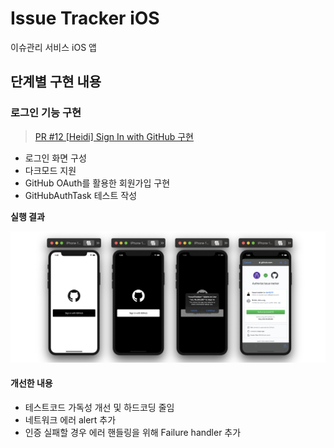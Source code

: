 # Issue Tracker iOS

이슈관리 서비스 iOS 앱

## 단계별 구현 내용

### 로그인 기능 구현

> [PR #12 [Heidi] Sign In with GitHub 구현][pr12]

* 로그인 화면 구성
* 다크모드 지원
* GitHub OAuth를 활용한 회원가입 구현
* GitHubAuthTask 테스트 작성

**실행 결과**

![oauth](ScreenShots/oauth.png)

#### 개선한 내용

* 테스트코드 가독성 개선 및 하드코딩 줄임
* 네트워크 에러 alert 추가
* 인증 실패할 경우 에러 핸들링을 위해 Failure handler 추가

[pr12]: https://github.com/codesquad-member-2020/issue-tracker-11/pull/12

